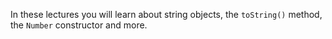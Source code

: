 In these lectures you will learn about string objects, the `toString()` method, the `Number` constructor and more.
